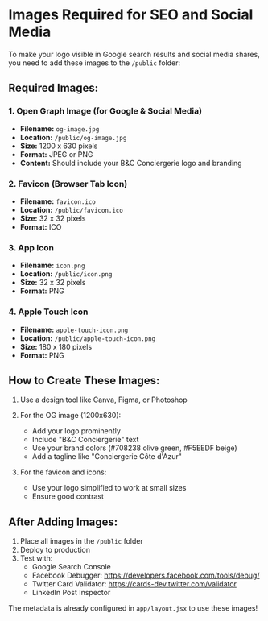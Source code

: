 # Images Required for SEO and Social Media

To make your logo visible in Google search results and social media shares, you need to add these images to the `/public` folder:

## Required Images:

### 1. Open Graph Image (for Google & Social Media)
- **Filename:** `og-image.jpg`
- **Location:** `/public/og-image.jpg`
- **Size:** 1200 x 630 pixels
- **Format:** JPEG or PNG
- **Content:** Should include your B&C Conciergerie logo and branding

### 2. Favicon (Browser Tab Icon)
- **Filename:** `favicon.ico`
- **Location:** `/public/favicon.ico`
- **Size:** 32 x 32 pixels
- **Format:** ICO

### 3. App Icon
- **Filename:** `icon.png`
- **Location:** `/public/icon.png`
- **Size:** 32 x 32 pixels
- **Format:** PNG

### 4. Apple Touch Icon
- **Filename:** `apple-touch-icon.png`
- **Location:** `/public/apple-touch-icon.png`
- **Size:** 180 x 180 pixels
- **Format:** PNG

## How to Create These Images:

1. Use a design tool like Canva, Figma, or Photoshop
2. For the OG image (1200x630):
   - Add your logo prominently
   - Include "B&C Conciergerie" text
   - Use your brand colors (#708238 olive green, #F5EEDF beige)
   - Add a tagline like "Conciergerie Côte d'Azur"

3. For the favicon and icons:
   - Use your logo simplified to work at small sizes
   - Ensure good contrast

## After Adding Images:

1. Place all images in the `/public` folder
2. Deploy to production
3. Test with:
   - Google Search Console
   - Facebook Debugger: https://developers.facebook.com/tools/debug/
   - Twitter Card Validator: https://cards-dev.twitter.com/validator
   - LinkedIn Post Inspector

The metadata is already configured in `app/layout.jsx` to use these images!
